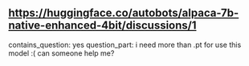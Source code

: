 ## https://huggingface.co/autobots/alpaca-7b-native-enhanced-4bit/discussions/1

contains_question: yes
question_part: i need more than .pt for use this model :(  can someone help me?